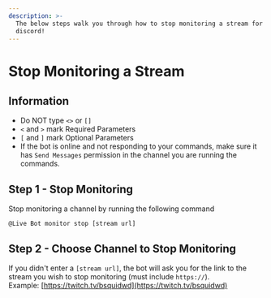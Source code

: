```yaml
---
description: >-
  The below steps walk you through how to stop monitoring a stream for your
  discord!
---
```


# Stop Monitoring a Stream

## Information

* Do NOT type `<>` or `[]`&#x20;
* `<` and `>` mark Required Parameters
* `[` and `]` mark Optional Parameters
* If the bot is online and not responding to your commands, make sure it has `Send Messages` permission in the channel you are running the commands.

## Step 1 - Stop Monitoring

Stop monitoring a channel by running the following command

```
@Live Bot monitor stop [stream url]
```

## Step 2 - Choose Channel to Stop Monitoring

If you didn't enter a `[stream url]`, the bot will ask you for the link to the stream you wish to stop monitoring (must include `https://`).\
Example: [https://twitch.tv/bsquidwd](https://twitch.tv/bsquidwd)
